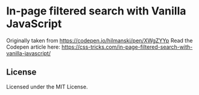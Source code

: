 # In-page filtered search with Vanilla JavaScript
Originally taken from https://codepen.io/hilmanski/pen/XWgZYYp
Read the Codepen article here: https://css-tricks.com/in-page-filtered-search-with-vanilla-javascript/

## License
Licensed under the MIT License.
